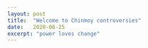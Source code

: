 ```yaml
---
layout: post
title:  "Welcome to Chinmoy controversies"
date:   2020-06-25
excerpt: "power loves change"
---
```

